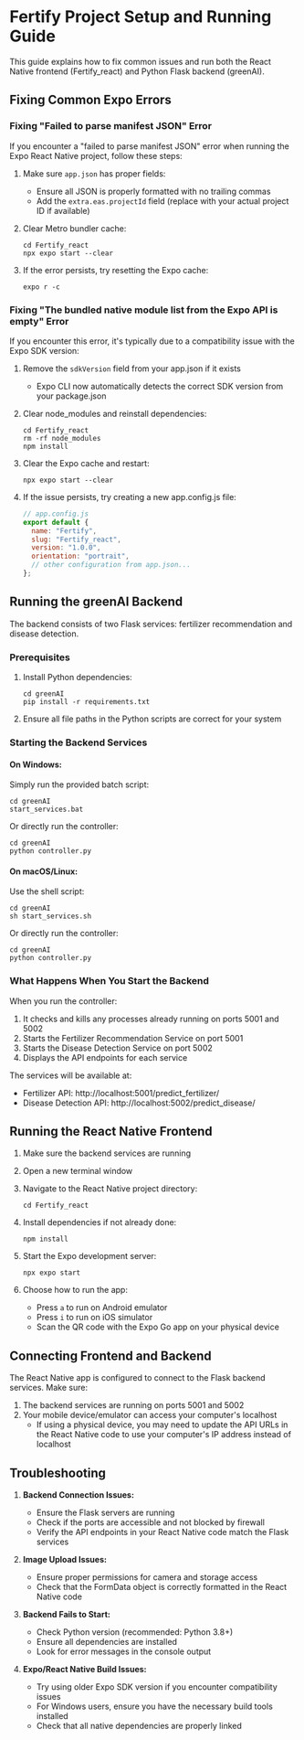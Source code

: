 # Fertify Project Setup and Running Guide

This guide explains how to fix common issues and run both the React Native frontend (Fertify_react) and Python Flask backend (greenAI).

## Fixing Common Expo Errors

### Fixing "Failed to parse manifest JSON" Error

If you encounter a "failed to parse manifest JSON" error when running the Expo React Native project, follow these steps:

1. Make sure `app.json` has proper fields:
   - Ensure all JSON is properly formatted with no trailing commas
   - Add the `extra.eas.projectId` field (replace with your actual project ID if available)

2. Clear Metro bundler cache:
   ```
   cd Fertify_react
   npx expo start --clear
   ```

3. If the error persists, try resetting the Expo cache:
   ```
   expo r -c
   ```

### Fixing "The bundled native module list from the Expo API is empty" Error

If you encounter this error, it's typically due to a compatibility issue with the Expo SDK version:

1. Remove the `sdkVersion` field from your app.json if it exists
   - Expo CLI now automatically detects the correct SDK version from your package.json

2. Clear node_modules and reinstall dependencies:
   ```
   cd Fertify_react
   rm -rf node_modules
   npm install
   ```

3. Clear the Expo cache and restart:
   ```
   npx expo start --clear
   ```

4. If the issue persists, try creating a new app.config.js file:
   ```javascript
   // app.config.js
   export default {
     name: "Fertify",
     slug: "Fertify_react",
     version: "1.0.0",
     orientation: "portrait",
     // other configuration from app.json...
   };
   ```

## Running the greenAI Backend

The backend consists of two Flask services: fertilizer recommendation and disease detection.

### Prerequisites
1. Install Python dependencies:
   ```
   cd greenAI
   pip install -r requirements.txt
   ```

2. Ensure all file paths in the Python scripts are correct for your system

### Starting the Backend Services

#### On Windows:
Simply run the provided batch script:
```
cd greenAI
start_services.bat
```

Or directly run the controller:
```
cd greenAI
python controller.py
```

#### On macOS/Linux:
Use the shell script:
```
cd greenAI
sh start_services.sh
```

Or directly run the controller:
```
cd greenAI
python controller.py
```

### What Happens When You Start the Backend

When you run the controller:
1. It checks and kills any processes already running on ports 5001 and 5002
2. Starts the Fertilizer Recommendation Service on port 5001
3. Starts the Disease Detection Service on port 5002
4. Displays the API endpoints for each service

The services will be available at:
- Fertilizer API: http://localhost:5001/predict_fertilizer/
- Disease Detection API: http://localhost:5002/predict_disease/

## Running the React Native Frontend

1. Make sure the backend services are running
2. Open a new terminal window

3. Navigate to the React Native project directory:
   ```
   cd Fertify_react
   ```

4. Install dependencies if not already done:
   ```
   npm install
   ```

5. Start the Expo development server:
   ```
   npx expo start
   ```

6. Choose how to run the app:
   - Press `a` to run on Android emulator
   - Press `i` to run on iOS simulator
   - Scan the QR code with the Expo Go app on your physical device

## Connecting Frontend and Backend

The React Native app is configured to connect to the Flask backend services. Make sure:

1. The backend services are running on ports 5001 and 5002
2. Your mobile device/emulator can access your computer's localhost
   - If using a physical device, you may need to update the API URLs in the React Native code to use your computer's IP address instead of localhost

## Troubleshooting

1. **Backend Connection Issues:**
   - Ensure the Flask servers are running
   - Check if the ports are accessible and not blocked by firewall
   - Verify the API endpoints in your React Native code match the Flask services

2. **Image Upload Issues:**
   - Ensure proper permissions for camera and storage access
   - Check that the FormData object is correctly formatted in the React Native code

3. **Backend Fails to Start:**
   - Check Python version (recommended: Python 3.8+)
   - Ensure all dependencies are installed
   - Look for error messages in the console output

4. **Expo/React Native Build Issues:**
   - Try using older Expo SDK version if you encounter compatibility issues
   - For Windows users, ensure you have the necessary build tools installed
   - Check that all native dependencies are properly linked 